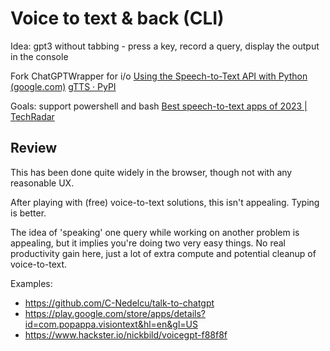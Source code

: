 # Voice to text & back (CLI)
Idea: gpt3 without tabbing - press a key, record a query, display the output in the console

Fork ChatGPTWrapper for i/o
[Using the Speech-to-Text API with Python (google.com)](https://codelabs.developers.google.com/codelabs/cloud-speech-text-python3)
[gTTS · PyPI](https://pypi.org/project/gTTS/)

Goals: support powershell and bash
[Best speech-to-text apps of 2023 | TechRadar](https://www.techradar.com/news/best-speech-to-text-app)


## Review 
This has been done quite widely in the browser, though not with any reasonable UX. 

After playing with (free) voice-to-text solutions, this isn't appealing. Typing is better.

The idea of 'speaking' one query while working on another problem is appealing, but it implies you're doing two very easy things. No real productivity gain here, just a lot of extra compute and potential cleanup of voice-to-text.

Examples:
- https://github.com/C-Nedelcu/talk-to-chatgpt
- https://play.google.com/store/apps/details?id=com.popappa.visiontext&hl=en&gl=US
- https://www.hackster.io/nickbild/voicegpt-f88f8f